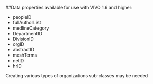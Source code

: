 ##Data properties available for use with VIVO 1.6 and higher:
* peopleID
* fullAuthorList
* medlineCategory
* DepartmentID
* DivisionID
* orgID
* abstractID
* meshTerms
* netID
* hrID

Creating various types of organizations sub-classes may be needed
